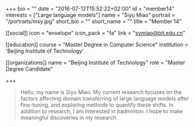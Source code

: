 +++
bio = ""
date = "2016-07-12T15:52:22+02:00"
id = "member14"
interests = ["Large language models"]
name = "Siyu Miao"
portrait = "/portraits/msy.jpg"
short_bio = ""
short_name = ""
title = "Member 14"

[[social]]
    icon = "envelope"
    icon_pack = "fa"
    link = "symiao@bit.edu.cn"

[[education]]
    course = "Master Degree in Computer Science"
    institution = 'Beijing Institute of Technology'

[[organizations]]
    name = "Beijing Institute of Technology"
    role = "Master Degree Candidate"

+++

> Hello, my name is Siyu Miao. My current research focuses 
> on the factors affecting domain transferring of large language models 
> after fine-tuning, and exploring methods to  quantify these shifts. In addition 
> to research, I am interested in badminton. I hope to make meaningful 
> discoveries in my research.